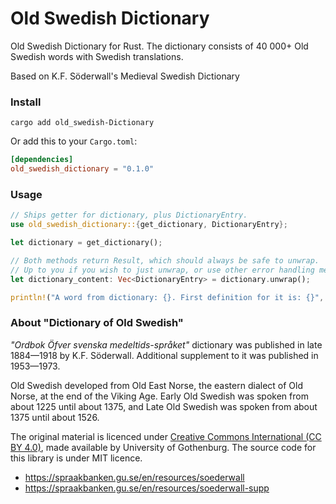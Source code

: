 # Old Swedish Dictionary

Old Swedish Dictionary for Rust. The dictionary consists of 40 000+ Old Swedish words with Swedish translations.

Based on K.F. Söderwall's Medieval Swedish Dictionary

### Install

`cargo add old_swedish-Dictionary`

Or add this to your `Cargo.toml`:

```toml
[dependencies]
old_swedish_dictionary = "0.1.0"
```

### Usage


```rust
// Ships getter for dictionary, plus DictionaryEntry.
use old_swedish_dictionary::{get_dictionary, DictionaryEntry};

let dictionary = get_dictionary();

// Both methods return Result, which should always be safe to unwrap.
// Up to you if you wish to just unwrap, or use other error handling method.
let dictionary_content: Vec<DictionaryEntry> = dictionary.unwrap();

println!("A word from dictionary: {}. First definition for it is: {}", &dictionary_content[0].headword, &dictionary_content[0].definitions[0])
```

### About "Dictionary of Old Swedish"

_"Ordbok Öfver svenska medeltids-språket"_ dictionary was published in late 1884—1918 by K.F. Söderwall. Additional supplement to it was published in 1953—1973.

Old Swedish developed from Old East Norse, the eastern dialect of Old Norse, at the end of the Viking Age. Early Old Swedish was spoken from about 1225 until about 1375, and Late Old Swedish was spoken from about 1375 until about 1526.

The original material is licenced under [Creative Commons International (CC BY 4.0)](https://creativecommons.org/licenses/by/4.0/), made available by University of Gothenburg. The source code for this library is under MIT licence.

- https://spraakbanken.gu.se/en/resources/soederwall
- https://spraakbanken.gu.se/en/resources/soederwall-supp

